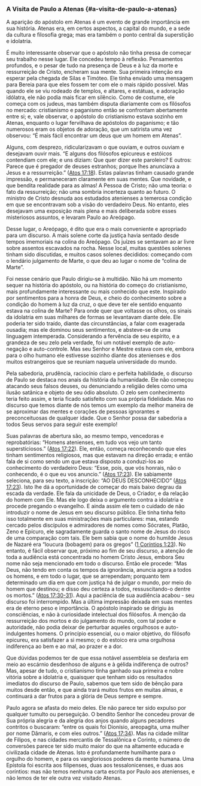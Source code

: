 ### A Visita de Paulo a Atenas {#a-visita-de-paulo-a-atenas}

A aparição do apóstolo em Atenas é um evento de grande importância em sua história. Atenas era, em certos aspectos, a capital do mundo, e a sede da cultura e filosofia grega; mas era também o ponto central da superstição e idolatria.

É muito interessante observar que o apóstolo não tinha pressa de começar seu trabalho nesse lugar. Ele concedeu tempo à reflexão. Pensamentos profundos, e o pesar de tudo na presença de Deus e à luz da morte e ressurreição de Cristo, encheram sua mente. Sua primeira intenção era esperar pela chegada de Silas e Timóteo. Ele tinha enviado uma mensagem para Bereia para que eles fossem ter com ele o mais rápido possível. Mas quando ele se viu rodeado de templos, e altares, e estátuas, e adoração idólatra, ele não podia mais ficar em silêncio. Como de costume, ele começa com os judeus, mas também disputa diariamente com os filósofos no mercado: cristianismo e paganismo então se confrontam abertamente entre si; e, vale observar, o apóstolo do cristianismo estava sozinho em Atenas, enquanto o lugar fervilhava de apóstolos do paganismo; e tão numerosos eram os objetos de adoração, que um satirista uma vez observou: “É mais fácil encontrar um deus que um homem em Atenas”.

Alguns, com desprezo, ridicularizavam o que ouviam, e outros ouviam e desejavam ouvir mais. “E alguns dos filósofos epicureus e estóicos contendiam com ele; e uns diziam: Que quer dizer este paroleiro? E outros: Parece que é pregador de deuses estranhos; porque lhes anunciava a Jesus e a ressurreição.” ([Atos 17:18](http://bibliaonline.com.br/acf/atos/17/18)). Estas palavras tinham causado grande impressão, e permaneceram claramente em suas mentes. Que novidade, e que bendita realidade para as almas! A Pessoa de Cristo; não uma teoria: o fato da ressurreição; não uma sombria incerteza quanto ao futuro. O ministro de Cristo desnuda aos estudados atenienses a temerosa condição em que se encontravam sob a visão do verdadeiro Deus. No entanto, eles desejavam uma exposição mais plena e mais deliberada sobre esses misteriosos assuntos, e levaram Paulo ao Areópago.

Desse lugar, o Areópago, é dito que era o mais conveniente e apropriado para um discurso. A mais solene corte da justiça havia sentado desde tempos imemoriais na colina do Areópago. Os juízes se sentavam ao ar livre sobre assentos escavados na rocha. Nesse local, muitas questões solenes tinham sido discutidas, e muitos casos solenes decididos: começando com o lendário julgamento de Marte, o que deu ao lugar o nome de “colina de Marte”.

Foi nesse cenário que Paulo dirigiu-se à multidão. Não há um momento sequer na história do apóstolo, ou na história do começo do cristianismo, mais profundamente interessante ou mais conhecido que este. Inspirado por sentimentos para a honra de Deus, e cheio do conhecimento sobre a condição do homem à luz da cruz, o que deve ter ele sentido enquanto estava na colina de Marte? Para onde quer que voltasse os olhos, os sinais da idolatria em suas milhares de formas se levantavam diante dele. Ele poderia ter sido traído, diante das circunstâncias, a falar com exagerada ousadia; mas ele dominou seus sentimentos, e absteve-se de uma linguagem intemperada. Considerando a fervência de seu espírito, e a grandeza de seu zelo pela verdade, foi um notável exemplo de auto-negação e auto-controle. Mas seu Senhor e Mestre estava com ele, embora para o olho humano ele estivesse sozinho diante dos atenienses e dos muitos estrangeiros que se reuniam naquela universidade do mundo.

Pela sabedoria, prudência, raciocínio claro e perfeita habilidade, o discurso de Paulo se destaca nos anais da história da humanidade. Ele não começou atacando seus falsos deuses, ou denunciando a religião deles como uma ilusão satânica e objeto de seu ódio absoluto. O zelo sem conhecimento teria feito assim, e teria ficado satisfeito com sua própria fidelidade. Mas no discurso que temos diante de nós temos um exemplo da melhor maneira de se aproximar das mentes e corações de pessoas ignorantes e preconceituosas de qualquer idade. Que o Senhor possa dar sabedoria a todos Seus servos para seguir este exemplo!

Suas palavras de abertura são, ao mesmo tempo, vencedoras e reprobatórias: “Homens atenienses, em tudo vos vejo um tanto supersticiosos.” ([Atos 17:22](http://bibliaonline.com.br/acf/atos/17/22)). Ele, então, começa reconhecendo que eles tinham sentimentos religiosos, mas que estavam na direção errada; e então fala de si como sendo um que estava disposto a conduzi-los ao conhecimento do verdadeiro Deus: “Esse, pois, que vós honrais, não o conhecendo, é o que eu vos anuncio.” ([Atos 17:23](http://bibliaonline.com.br/acf/atos/17/23)). Ele sabiamente seleciona, para seu texto, a inscrição: “AO DEUS DESCONHECIDO” ([Atos 17:23](http://bibliaonline.com.br/acf/atos/17/23)). Isto lhe dá a oportunidade de começar do mais baixo degrau da escada da verdade. Ele fala da unicidade de Deus, o Criador, e da relação do homem com Ele. Mas ele logo deixa o argumento contra a idolatria e procede pregando o evangelho. E ainda assim ele tem o cuidado de não introduzir o nome de Jesus em seu discurso público. Ele tinha tinha feito isso totalmente em suas ministrações mais particulares: mas, estando cercado pelos discípulos e admiradores de nomes como Sócrates, Platão, Zeno e Epícuro, ele sagradamente guarda o santo nome de Jesus do risco de uma comparação com tais. Ele bem sabia que o nome do humilde Jesus de Nazaré era “loucura (bobagem) para os gregos” ([1 Coríntios 1:23](http://bibliaonline.com.br/acf/1co/1/23)). No entanto, é fácil observar que, próximo ao fim de seu discurso, a atenção de toda a audiência está concentrada no homem Cristo Jesus, embora Seu nome não seja mencionado em todo o discurso. Então ele procede: “Mas Deus, não tendo em conta os tempos da ignorância, anuncia agora a todos os homens, e em todo o lugar, que se arrependam; porquanto tem determinado um dia em que com justiça há de julgar o mundo, por meio do homem que destinou; e disso deu certeza a todos, ressuscitando-o dentre os mortos.” ([Atos 17:30-31](http://bibliaonline.com.br/acf/atos/17/30-31)). Aqui a paciência de sua audiência acabou - seu discurso foi interrompido. Mas a última impressão deixada em suas mentes era de eterno peso e importância. O apóstolo inspirado se dirigiu às consciências, e não à curiosidade intelectual dos filósofos. A menção da ressurreição dos mortos e do julgamento do mundo, com tal poder e autoridade, não podia deixar de perturbar aqueles orgulhosos e auto-indulgentes homens. O princípio essencial, ou o maior objetivo, do filósofo epicureu, era satisfazer a si mesmo; o do estoico era uma orgulhosa indiferença ao bem e ao mal, ao prazer e a dor.

Que dúvidas podemos ter de que essa notável assembleia se desfaria em meio ao escárnio desdenhoso de alguns e à gélida indiferença de outros? Mas, apesar de tudo, o cristianismo tinha ganhado sua primeira e nobre vitória sobre a idolatria e, quaisquer que tenham sido os resultados imediatos do discurso de Paulo, sabemos que tem sido de bênção para muitos desde então, e que ainda trará muitos frutos em muitas almas, e continuará a dar frutos para a glória de Deus sempre e sempre.

Paulo agora se afasta do meio deles. Ele não parece ter sido expulso por qualquer tumulto ou perseguição. O bendito Senhor lhe concedeu provar de Sua própria alegria e da alegria dos anjos quando alguns pecadores contritos o buscaram: “entre os quais foi Dionísio, areopagita, uma mulher por nome Dâmaris, e com eles outros.” ([Atos 17:34](http://bibliaonline.com.br/acf/atos/17/34)). Mas na cidade militar de Filipos, e nas cidades mercantis de Tessalônica e Corinto, o número de conversões parece ter sido muito maior do que na altamente educada e civilizada cidade de Atenas. Isto é profundamente humilhante para o orgulho do homem, e para os vangloriosos poderes da mente humana. Uma Epístola foi escrita aos filipenses, duas aos tessalonicenses, e duas aos coríntios: mas não temos nenhuma carta escrita por Paulo aos atenienses, e não lemos de ter ele outra vez visitado Atenas.